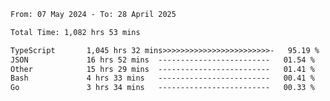 
<!--START_SECTION:waka-->

```txt
From: 07 May 2024 - To: 28 April 2025

Total Time: 1,082 hrs 53 mins

TypeScript       1,045 hrs 32 mins>>>>>>>>>>>>>>>>>>>>>>>>-   95.19 %
JSON             16 hrs 52 mins  -------------------------   01.54 %
Other            15 hrs 29 mins  -------------------------   01.41 %
Bash             4 hrs 33 mins   -------------------------   00.41 %
Go               3 hrs 34 mins   -------------------------   00.33 %
```

<!--END_SECTION:waka-->

<!--

### Hi there 👋
**Iam-cesar/Iam-cesar** is a ✨ _special_ ✨ repository because its `README.md` (this file) appears on your GitHub profile.

Here are some ideas to get you started:

- 🔭 I’m currently working on ...
- 🌱 I’m currently learning ...
- 👯 I’m looking to collaborate on ...
- 🤔 I’m looking for help with ...
- 💬 Ask me about ...
- 📫 How to reach me: ...
- 😄 Pronouns: ...
- ⚡ Fun fact: ...
-->
